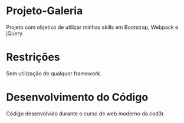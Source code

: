 # Projeto-Galeria
Projeto com objetivo de utilizar minhas skills em Bootstrap, Webpack e jQuery.

# Restrições
Sem utilização de qualquer framework.

# Desenvolvimento do Código
Código desenvolvido durante o curso de web moderno da cod3r.
